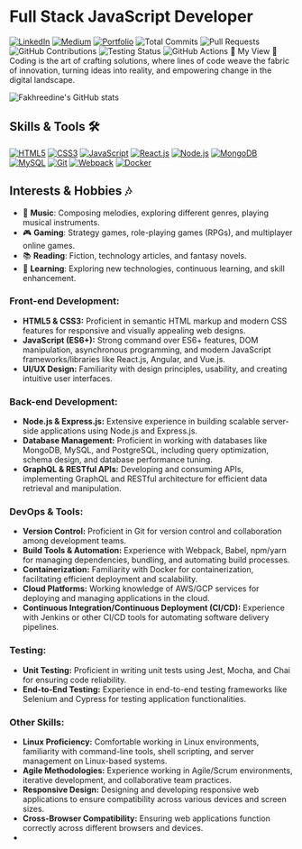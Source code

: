 # Full Stack JavaScript Developer

[![LinkedIn](https://img.shields.io/badge/LinkedIn-Connect-blue)](https://www.linkedin.com/in/97fakhreddine/)
[![Medium](https://img.shields.io/badge/Medium-Follow-orange)](https://fakhrymessaoudi.medium.com/)
[![Portfolio](https://img.shields.io/badge/Portfolio-View-9cf)](https://fakhreddine-messaoudi.netlify.app/)
![Total Commits](https://img.shields.io/github/commit-activity/m/97Fakhreddine/your-repository?style=flat-square)
![Pull Requests](https://img.shields.io/github/issues-pr-closed/97Fakhreddine/your-repository?style=flat-square)
![GitHub Contributions](https://img.shields.io/github/contributions/97Fakhreddine/your-repository?style=flat-square)
![Testing Status](https://img.shields.io/github/workflow/status/97Fakhreddine/your-repository/Your-Workflow-Name?label=Testing&style=flat-square)
![GitHub Actions](https://img.shields.io/github/workflow/status/97Fakhreddine/your-repository/Your-Workflow-Name?label=GitHub%20Actions&style=flat-square)
🔹 My View 🔹
<br />
Coding is the art of crafting solutions, where lines of code weave the fabric of innovation, turning ideas into reality, and empowering change in the digital landscape.
<br />

![Fakhreedine's  GitHub stats](https://github-readme-stats.vercel.app/api?username=97Fakhreddine&show_icons=true&theme=radical)

## Skills & Tools 🛠️

[![HTML5](https://img.shields.io/badge/HTML5-E34F26?style=for-the-badge&logo=html5&logoColor=white)]()
[![CSS3](https://img.shields.io/badge/CSS3-1572B6?style=for-the-badge&logo=css3&logoColor=white)]()
[![JavaScript](https://img.shields.io/badge/JavaScript-F7DF1E?style=for-the-badge&logo=javascript&logoColor=black)]()
[![React.js](https://img.shields.io/badge/React.js-61DAFB?style=for-the-badge&logo=react&logoColor=white)]()
[![Node.js](https://img.shields.io/badge/Node.js-43853D?style=for-the-badge&logo=node.js&logoColor=white)]()
[![MongoDB](https://img.shields.io/badge/MongoDB-47A248?style=for-the-badge&logo=mongodb&logoColor=white)]()
[![MySQL](https://img.shields.io/badge/MySQL-4479A1?style=for-the-badge&logo=mysql&logoColor=white)]()
[![Git](https://img.shields.io/badge/Git-F05032?style=for-the-badge&logo=git&logoColor=white)]()
[![Webpack](https://img.shields.io/badge/Webpack-8DD6F9?style=for-the-badge&logo=webpack&logoColor=black)]()
[![Docker](https://img.shields.io/badge/Docker-2496ED?style=for-the-badge&logo=docker&logoColor=white)]()

## Interests & Hobbies 🎶

- 🎵 **Music**: Composing melodies, exploring different genres, playing musical instruments.
- 🎮 **Gaming**: Strategy games, role-playing games (RPGs), and multiplayer online games.
- 📚 **Reading**: Fiction, technology articles, and fantasy novels.
- 🌱 **Learning**: Exploring new technologies, continuous learning, and skill enhancement.


### Front-end Development:
- **HTML5 & CSS3:** Proficient in semantic HTML markup and modern CSS features for responsive and visually appealing web designs.
- **JavaScript (ES6+):** Strong command over ES6+ features, DOM manipulation, asynchronous programming, and modern JavaScript frameworks/libraries like React.js, Angular, and Vue.js.
- **UI/UX Design:** Familiarity with design principles, usability, and creating intuitive user interfaces.

### Back-end Development:
- **Node.js & Express.js:** Extensive experience in building scalable server-side applications using Node.js and Express.js.
- **Database Management:** Proficient in working with databases like MongoDB, MySQL, and PostgreSQL, including query optimization, schema design, and database performance tuning.
- **GraphQL & RESTful APIs:** Developing and consuming APIs, implementing GraphQL and RESTful architecture for efficient data retrieval and manipulation.

### DevOps & Tools:
- **Version Control:** Proficient in Git for version control and collaboration among development teams.
- **Build Tools & Automation:** Experience with Webpack, Babel, npm/yarn for managing dependencies, bundling, and automating build processes.
- **Containerization:** Familiarity with Docker for containerization, facilitating efficient deployment and scalability.
- **Cloud Platforms:** Working knowledge of AWS/GCP services for deploying and managing applications in the cloud.
- **Continuous Integration/Continuous Deployment (CI/CD):** Experience with Jenkins or other CI/CD tools for automating software delivery pipelines.

### Testing:
- **Unit Testing:** Proficient in writing unit tests using Jest, Mocha, and Chai for ensuring code reliability.
- **End-to-End Testing:** Experience in end-to-end testing frameworks like Selenium and Cypress for testing application functionalities.

### Other Skills:
- **Linux Proficiency:** Comfortable working in Linux environments, familiarity with command-line tools, shell scripting, and server management on Linux-based systems.
- **Agile Methodologies:** Experience working in Agile/Scrum environments, iterative development, and collaborative team practices.
- **Responsive Design:** Designing and developing responsive web applications to ensure compatibility across various devices and screen sizes.
- **Cross-Browser Compatibility:** Ensuring web applications function correctly across different browsers and devices.
- 

